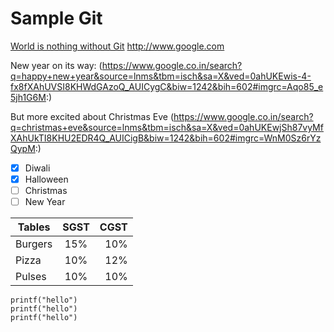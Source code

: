 # Sample Git
[World is nothing without Git](https://github.com/)
<http://www.google.com>

New year on its way:
(https://www.google.co.in/search?q=happy+new+year&source=lnms&tbm=isch&sa=X&ved=0ahUKEwis-4-fx8fXAhUVSI8KHWdGAzoQ_AUICygC&biw=1242&bih=602#imgrc=Aqo85_e5jh1G6M:)


But more excited about Christmas Eve
(https://www.google.co.in/search?q=christmas+eve&source=lnms&tbm=isch&sa=X&ved=0ahUKEwjSh87vyMfXAhUkTI8KHU2EDR4Q_AUICigB&biw=1242&bih=602#imgrc=WnM0Sz6rYzQypM:)

- [x] Diwali
- [x] Halloween
- [ ] Christmas
- [ ] New Year

| Tables        |   SGST        | CGST  |
| ------------- |:-------------:| -----:|
| Burgers       | 15%           |   10% |
| Pizza         | 10%           |   12% |
| Pulses        | 10%           |    10%|
  

```
printf("hello")
printf("hello")
printf("hello")
```
